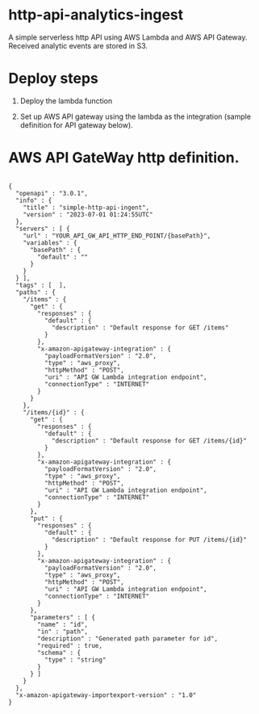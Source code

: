 # http-api-analytics-ingest

A simple serverless http API using AWS Lambda and AWS API Gateway. Received analytic events are stored  in S3.


# Deploy steps 

1. Deploy the lambda function 

2. Set up AWS API gateway using the lambda as the integration (sample definition for API gateway below).


#  AWS API GateWay http definition. 

```

{
  "openapi" : "3.0.1",
  "info" : {
    "title" : "simple-http-api-ingent",
    "version" : "2023-07-01 01:24:55UTC"
  },
  "servers" : [ {
    "url" : "YOUR_API_GW_API_HTTP_END_POINT/{basePath}",
    "variables" : {
      "basePath" : {
        "default" : ""
      }
    }
  } ],
  "tags" : [  ],
  "paths" : {
    "/items" : {
      "get" : {
        "responses" : {
          "default" : {
            "description" : "Default response for GET /items"
          }
        },
        "x-amazon-apigateway-integration" : {
          "payloadFormatVersion" : "2.0",
          "type" : "aws_proxy",
          "httpMethod" : "POST",
          "uri" : "API GW Lambda integration endpoint",
          "connectionType" : "INTERNET"
        }
      }
    },
    "/items/{id}" : {
      "get" : {
        "responses" : {
          "default" : {
            "description" : "Default response for GET /items/{id}"
          }
        },
        "x-amazon-apigateway-integration" : {
          "payloadFormatVersion" : "2.0",
          "type" : "aws_proxy",
          "httpMethod" : "POST",
          "uri" : "API GW Lambda integration endpoint",
          "connectionType" : "INTERNET"
        }
      },
      "put" : {
        "responses" : {
          "default" : {
            "description" : "Default response for PUT /items/{id}"
          }
        },
        "x-amazon-apigateway-integration" : {
          "payloadFormatVersion" : "2.0",
          "type" : "aws_proxy",
          "httpMethod" : "POST",
          "uri" : "API GW Lambda integration endpoint",
          "connectionType" : "INTERNET"
        }
      },
      "parameters" : [ {
        "name" : "id",
        "in" : "path",
        "description" : "Generated path parameter for id",
        "required" : true,
        "schema" : {
          "type" : "string"
        }
      } ]
    }
  },
  "x-amazon-apigateway-importexport-version" : "1.0"
}

```